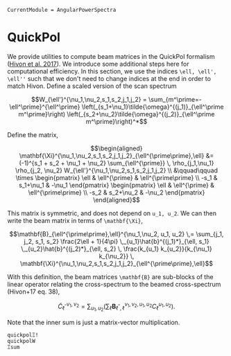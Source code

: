 ```@meta
CurrentModule = AngularPowerSpectra
```

# QuickPol

We provide utilities to compute beam matrices in the QuickPol formalism ([Hivon et al. 2017](https://arxiv.org/abs/1608.08833)). We introduce some additional steps here for computational efficiency. In this section, we use the indices ``\ell, \ell', \ell''`` such that we don't need to change indices at the end in order to match Hivon. Define a scaled version of the scan spectrum
```math
W_{\ell'}^{\nu_1,\nu_2,s_1,s_2,j_1,j_2} = \sum_{m^\prime=-\ell^\prime}^{\ell^\prime}  \left(_{s_1+\nu_1}\tilde{\omega}^{(j_1)}_{\ell^\prime m^\prime}\right)
    \left(_{s_2+\nu_2}\tilde{\omega}^{(j_2)}_{\ell^\prime m^\prime}\right)^*
```
Define the matrix,
```math
\begin{aligned}
\mathbf{\Xi}^{\nu_1,\nu_2,s_1,s_2,j_1,j_2}_{\ell^{\prime\prime},\ell} &= (-1)^{s_1 + s_2 + \nu_1 + \nu_2} \sum_{\ell^{\prime}} \, \rho_{j_1,\nu_1} \rho_{j_2, \nu_2}  W_{\ell'}^{\nu_1,\nu_2,s_1,s_2,j_1,j_2}  \\
 &\qquad\qquad \times \begin{pmatrix} \ell & \ell^{\prime} & \ell^{\prime\prime} \\
     -s_1 & s_1+\nu_1  & -\nu_1 \end{pmatrix} \begin{pmatrix}
     \ell & \ell^{\prime} & \ell^{\prime\prime} \\ -s_2 & s_2+\nu_2  & -\nu_2 \end{pmatrix}
\end{aligned}
```
This matrix is symmetric, and does not depend on ``u_1, u_2``. We can then write the beam matrix in terms of ``\mathbf{\Xi}``,
```math
\mathbf{B}_{\ell^{\prime\prime},\ell}^{\nu_1,\nu_2, u_1, u_2} \,= \sum_{j_1, j_2, s_1, s_2} \frac{2\ell + 1}{4\pi} \,_{u_1}\hat{b}^{(j_1)*}_{\ell, s_1} \,_{u_2}\hat{b}^{(j_2)*}_{\ell, s_2} \, \frac{k_{u_1} k_{u_2}}{k_{\nu_1} k_{\nu_2}} \, \mathbf{\Xi}^{\nu_1,\nu_2,s_1,s_2,j_1,j_2}_{\ell^{\prime\prime},\ell}
```
With this definition, the beam matrices ``\mathbf{B}`` are sub-blocks of the linear operator relating the cross-spectrum to the beamed cross-spectrum (Hivon+17 eq. 38),
```math
\tilde{C}^{\nu_1,\nu_2}_{\ell^{\prime\prime}} = \sum_{u_1,u_2}\left(\sum_{\ell} \mathbf{B}_{\ell^{\prime\prime},\ell}^{\nu_1,\nu_2, u_1, u_2} C_{\ell}^{u_1, u_2} \right).
```
Note that the inner sum is just a matrix-vector multiplication.



```@docs
quickpolΞ!
quickpolW
Ξsum
``` 

